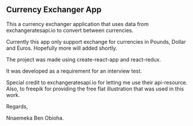<h2>Currency Exchanger App</h2>

This a currency exchanger application that uses data from exchangeratesapi.io to convert between currencies.

Currently this app only support exchange for currencies in Pounds, Dollar and Euros. Hopefully more will added shortly.

The project was made using create-react-app and react-redux.

It was developed as a requirement for an interview test.

Special credit to exchangeratesapi.io for letting me use their api-resource. Also, to freepik for providing the free flat illustration that was used in this work.


Regards,

Nnaemeka Ben Obioha.
